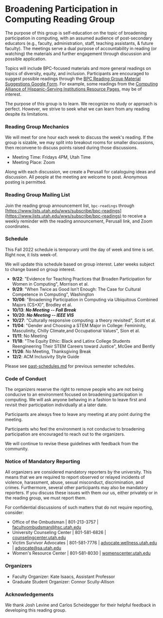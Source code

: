 # Broadening Participation in Computing Reading Group

The purpose of this group is self-education on the topic of broadening
participation in computing, with an assumed audience of post-secondary
educators (e.g., faculty, administration, staff, teaching assistants, & future faculty). The meetings serve
a dual purpose of accountability in reading (or watching) the materials and
further engagement through discussion and possible application. 

Topics will include BPC-focused materials and more general readings on topics
of diversity, equity, and inclusion. Participants are encouraged to suggest
possible readings through the [BPC Reading Group Material Suggestions Google
Form](https://forms.gle/wpvpW5gRVtDmMUnbA). For example, some readings from
the [Computing Alliance of Hispanic-Serving Institutions Resource
Pages](https://cahsi.utep.edu/resources/), may be of interest. 

The purpose of this group is to learn. We recognize no study or approach is
perfect. However, we strive to seek what we can learn from any reading despite
its limitations.

### Reading Group Mechanics

We will meet for one hour each week to discuss the week's reading. If the
group is sizable, we may split into breakout rooms for smaller discussions,
then reconvene to discuss points raised during those discussions.


- Meeting Time: Fridays 4PM, Utah Time
- Meeting Place: Zoom
 
Along with each discussion, we create a Perusall for cataloguing ideas and
discussion.  All people at the meeting are welcome to post. Anonymous posting
is permitted.


### Reading Group Mailing List

Join the reading group announcement list, `bpc-readings` through
[https://www.lists.utah.edu/wws/subscribe/bpc-readings](https://www.lists.utah.edu/wws/subscribe/bpc-readings)
to receive a weekly reminder with the reading announcement, Perusall link, and
Zoom coordinates.

<!--
To join the reading group announcement list `bpc-reading` through
[https://list.arizona.edu/sympa/info/bpc-reading](https://list.arizona.edu/sympa/info/bpc-reading) to receive a weekly
reminder with the reading announcement and Zoom coordinates.

You may also subscribe by email by sending a message to
`list@list.arizona.edu` with the subject line `subscribe bpc-reading
[Firstname] [Lastname]` where `Firstname` and `Lastname` indicate your own
first and last name. The message body should be left blank.-->


### Schedule

This Fall 2022 schedule is temporary until the day of week and time is set.
Right now, it lists week-of.

We will update this schedule based on group interest. Later weeks subject to
change based on group interest.

- **9/22**: "Evidence for Teaching Practices that Broaden Participation for Women in Computing", Morrison et al.
- **9/29**: "When Twice as Good Isn’t Enough: The Case for Cultural Competence in Computing", Washington
- **10/06**: "Broadening Participation in Computing via Ubiquitous Combined Majors (CS+X)", Brodley et al. 
- **10/13**: ***No Meeting -- Fall Break***
- **10/20**: ***No Meeting -- IEEE VIS***
- **10/27**: "Culturally responsive computing: a theory revisited", Scott et al.
- **11/04**: "Gender and Choosing a STEM Major in College: Femininity, Masculinity, Chilly Climate,and Occupational Values", Sion et al. 
- **11/11**: No Meeting
- **11/18**: "The Equity Ethic: Black and Latinx College Students Reengineering Their STEM Careers toward Justice", McGee and Bently 
- **11/26**: No Meeting, Thanksgiving Break
- **12/2**: ACM Inclusivity Style Guide 

<!-- "What am I supposed to look like?" STEM Identity Narratives of Women
  of Color Pursuing a Computing Degree Through Vertical Transfer, Mary Jessica
Gallagher, Chapters 1 - 2. (Rationale: Kate wanted to read it, sets up next
semester with lit review, continuation) -->


<!-- - 10/29: ["Diversifying Cornell CS Ph.D. Admissions"](/Expire
http://www.cs.cornell.edu/~bindel/paper/diversity.pdf) (Rationale: Kate was curious) -->

<!-- ["Ancetral Knowledge Meets Computer Science Education"]()
  Cueponcaxochitl. (Rationale: ) -->

<!-- ["Undergraduate Latina/o Students: A Systematic Review of Research
  Identifying Factors Contributing to Academic Success
Outcomes"](https://digitalcommons.usu.edu/cgi/viewcontent.cgi?article=3418&context=teal_facpub), Crisp, Taggart, & Nora (Rationale: Overview) -->

Please see [past-schedules.md](past-schedules.md) for previous semester
schedules.


### Code of Conduct

The organizers reserve the right to remove people who are not being conducive
to an environment focused on broadening participation in computing. We will
ask anyone behaving in a fashion to leave first and revisit their
participation individually at a later date.

Participants are always free to leave any meeting at any point during the
meeting.

Participants who feel the environment is not conducive to broadening
participation are encouraged to reach out to the organizers. 

We will continue to revise these guidelines with feedback from the community.


### Notice of Mandatory Reporting

All organizers are considered mandatory reporters by the university. This
means that we are required to report observed or relayed incidents of
violence, harassment, abuse, sexual misconduct, discrimination, and crimes.
Furthermore, several other participants may also be mandatory reporters. If
you discuss these issues with them our us, either privately or in the reading
group, we must report them.

For confidential discussions of such matters that do not require reporting,
consider:

- Office of the Ombudsman | 801-213-3757 | facultyombudsman@hsc.utah.edu
- University Counseling Center | 801-581-6826 |
  [counselingcenter.utah.edu](counselingcenter.utah.eddu)
- Victim Survivor Advocates | 801-581-7776 | [advocate.wellness.utah.edu](advocate.wellness.utah.edu) | advocate@sa.utah.edu
- Women's Resource Center | 801-581-8030 | [womenscenter.utah.edu](womenscenter.utah.edu)


### Organizers

- Faculty Organizer: Kate Isaacs, Assistant Professor
- Graduate Student Organizer: Connor Scully-Allison

### Acknowledgements

We thank Josh Levine and Carlos Scheidegger for their helpful feedback in
developing this reading group.

